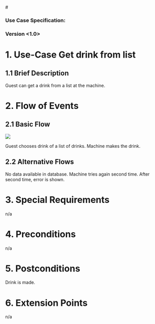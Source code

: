#<OneTouch Next Gen>

### Use Case Specification: <Get drink from list>
### Version <1.0>

# 1.                  Use-Case Get drink from list
## 1.1               Brief Description
Guest can get a drink from a list at the machine.

# 2.                  Flow of Events
## 2.1               Basic Flow
![](https://github.com/TheLordXII/OneTouch/blob/master/UCs/flowcharts/GetDrinkFromListUC.png)

Guest chooses drink of a list of drinks. Machine makes the drink.

## 2.2               Alternative Flows
No data available in database. Machine tries again second time. After second time, error is shown.
# 3.                  Special Requirements
n/a

# 4.                  Preconditions
n/a

# 5.                  Postconditions
Drink is made.

# 6.                  Extension Points
n/a
